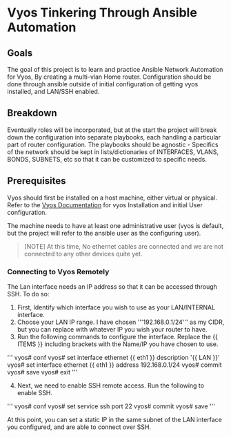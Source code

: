 # Vyos Tinkering Through Ansible Automation

## Goals

The goal of this project is to learn and practice Ansible Network Automation for Vyos, By creating a multi-vlan Home router. Configuration should be done through ansible outside of initial configuration of getting vyos installed, and LAN/SSH enabled.

## Breakdown

Eventually roles will be incorporated, but at the start the project will break down the configuration into separate playbooks, each handling a particular part of router configuration. The playbooks should be agnostic - Specifics of the network should be kept in lists/dictionaries of INTERFACES, VLANS, BONDS, SUBNETS, etc so that it can be customized to specific needs. 

## Prerequisites

Vyos should first be installed on a host machine, either virtual or physical. Refer to the [Vyos Documentation](https://support.vyos.io/support/solutions/articles/103000093618-quick-guide-vyos-installation-and-setup "Quick Guide: Vyos Installation") for vyos Installation and initial User configuration. 

The machine needs to have at least one administrative user (vyos is default, but the project will refer to the ansible user as the configuring user).

> [NOTE]
> At this time, No ethernet cables are connected and we are not connected to any other devices quite yet.

### Connecting to Vyos Remotely

The Lan interface needs an IP address so that it can be accessed through SSH. To do so:

1. First, Identify which interface you wish to use as your LAN/INTERNAL interface.
2. Choose your LAN IP range. I have chosen '''192.168.0.1/24''' as my CIDR, but you can replace with whatever IP you wish your router to have.
3. Run the following commands to configure the interface. Replace the {{ ITEMS }} including brackets with the Name/IP you have chosen to use.

'''
vyos# conf
vyos# set interface ethernet {{ eth1 }} description '{{ LAN }}'
vyos# set interface ethernet {{ eth1 }} address 192.168.0.1/24
vyos# commit
vyos# save
vyos# exit
'''

4. Next, we need to enable SSH remote access. Run the following to enable SSH.

'''
vyos# conf
vyos# set service ssh port 22
vyos# commit
vyos# save
'''

At this point, you can set a static IP in the same subnet of the LAN interface you configured, and are able to connect over SSH. 
